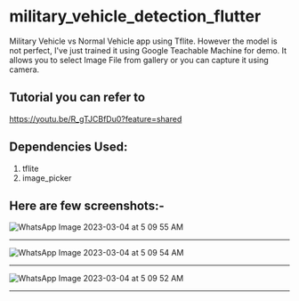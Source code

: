 # military_vehicle_detection_flutter

Military Vehicle vs Normal Vehicle app using Tflite. However the model is not perfect, I've just trained it using Google Teachable Machine for demo. It allows you to select Image File from gallery or you can capture it using camera.

## Tutorial you can refer to
https://youtu.be/R_gTJCBfDu0?feature=shared

## Dependencies Used:
1. tflite
2. image_picker

## Here are few screenshots:-

![WhatsApp Image 2023-03-04 at 5 09 55 AM](https://user-images.githubusercontent.com/120256780/222859715-60750cea-f57c-4149-833d-40a4d0d919e5.jpeg)

---

![WhatsApp Image 2023-03-04 at 5 09 54 AM](https://user-images.githubusercontent.com/120256780/222859732-0aa7d45c-400d-4958-bd73-81f0d7a47a5b.jpeg)

---

![WhatsApp Image 2023-03-04 at 5 09 52 AM](https://user-images.githubusercontent.com/120256780/222859739-58dbefe7-d546-485c-a741-2cd084abd9ef.jpeg)

---
